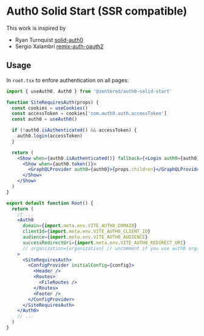 # Auth0 Solid Start (SSR compatible)

This work is inspired by

- Ryan Turnquist [solid-auth0](https://github.com/rturnq/solid-auth0)
- Sergio Xalambrí
  [remix-auth-oauth2](https://github.com/sergiodxa/remix-auth-oauth2)

## Usage

In `root.tsx` to enfore authentication on all pages:

```jsx
import { useAuth0, Auth0 } from '@zentered/auth0-solid-start'

function SiteRequiresAuth(props) {
  const cookies = useCookies()
  const accessToken = cookies['com.auth0.auth.accessToken']
  const auth0 = useAuth0()

  if (!auth0.isAuthenticated() && accessToken) {
    auth0.login(accessToken)
  }

  return (
    <Show when={auth0.isAuthenticated()} fallback={<Login auth0={auth0} />}>
      <Show when={auth0.token()}>
        <GraphQLProvider auth0={auth0}>{props.children}</GraphQLProvider>
      </Show>
    </Show>
  )
}

export default function Root() {
  return (
    // ...
    <Auth0
      domain={import.meta.env.VITE_AUTH0_DOMAIN}
      clientId={import.meta.env.VITE_AUTH0_CLIENT_ID}
      audience={import.meta.env.VITE_AUTH0_AUDIENCE}
      successRedirectUri={import.meta.env.VITE_AUTH0_REDIRECT_URI}
      // organization={organization} // uncomment if you use auth0 organizations
    >
      <SiteRequiresAuth>
        <ConfigProvider initialConfig={config}>
          <Header />
          <Routes>
            <FileRoutes />
          </Routes>
          <Footer />
        </ConfigProvider>
      </SiteRequiresAuth>
    </Auth0>
    // ...
  )
}
```
